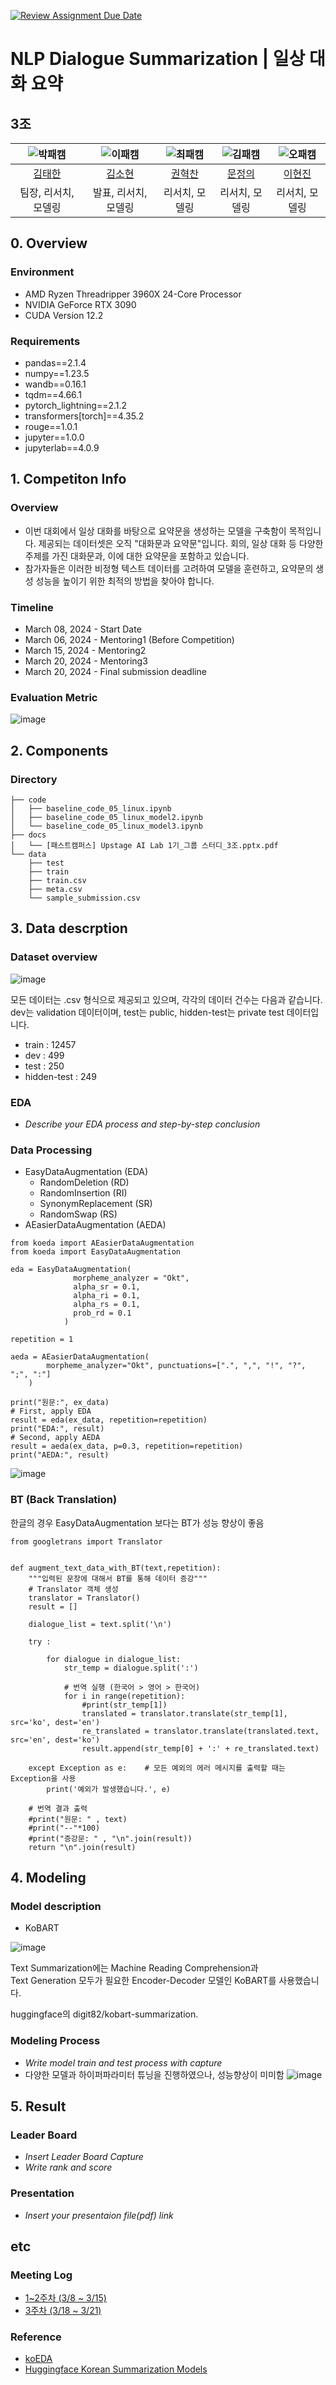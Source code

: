 [![Review Assignment Due Date](https://classroom.github.com/assets/deadline-readme-button-24ddc0f5d75046c5622901739e7c5dd533143b0c8e959d652212380cedb1ea36.svg)](https://classroom.github.com/a/hm5nZYSf)
# NLP Dialogue Summarization | 일상 대화 요약
## 3조

| ![박패캠](https://avatars.githubusercontent.com/u/156163982?v=4) | ![이패캠](https://avatars.githubusercontent.com/u/156163982?v=4) | ![최패캠](https://avatars.githubusercontent.com/u/156163982?v=4) | ![김패캠](https://avatars.githubusercontent.com/u/156163982?v=4) | ![오패캠](https://avatars.githubusercontent.com/u/156163982?v=4) |
| :--------------------------------------------------------------: | :--------------------------------------------------------------: | :--------------------------------------------------------------: | :--------------------------------------------------------------: | :--------------------------------------------------------------: |
|            [김태한](https://github.com/UpstageAILab)             |            [김소현](https://github.com/UpstageAILab)             |            [권혁찬](https://github.com/UpstageAILab)             |            [문정의](https://github.com/UpstageAILab)             |            [이현진](https://github.com/UpstageAILab)             |
|                            팀장, 리서치, 모델링                             |                            발표, 리서치, 모델링                             |                            리서치, 모델링                             |                            리서치, 모델링                             |                            리서치, 모델링                             |

## 0. Overview
### Environment
- AMD Ryzen Threadripper 3960X 24-Core Processor
- NVIDIA GeForce RTX 3090
- CUDA Version 12.2

### Requirements
- pandas==2.1.4
- numpy==1.23.5
- wandb==0.16.1
- tqdm==4.66.1
- pytorch_lightning==2.1.2
- transformers[torch]==4.35.2
- rouge==1.0.1
- jupyter==1.0.0
- jupyterlab==4.0.9

## 1. Competiton Info

### Overview

- 이번 대회에서 일상 대화를 바탕으로 요약문을 생성하는 모델을 구축함이 목적입니다. 제공되는 데이터셋은 오직 "대화문과 요약문"입니다. 회의, 일상 대화 등 다양한 주제를 가진 대화문과, 이에 대한 요약문을 포함하고 있습니다.
- 참가자들은 이러한 비정형 텍스트 데이터를 고려하여 모델을 훈련하고, 요약문의 생성 성능을 높이기 위한 최적의 방법을 찾아야 합니다.

### Timeline

- March 08, 2024 - Start Date
- March 06, 2024 - Mentoring1 (Before Competition)
- March 15, 2024 - Mentoring2
- March 20, 2024 - Mentoring3
- March 20, 2024 - Final submission deadline

### Evaluation Metric
![image](https://github.com/UpstageAILab/upstage-nlp-summarization-nlp3/blob/main/assets/rouge01.png)

## 2. Components

### Directory

```
├── code
│   ├── baseline_code_05_linux.ipynb
│   ├── baseline_code_05_linux_model2.ipynb
│   └── baseline_code_05_linux_model3.ipynb
├── docs
│   └── [패스트캠퍼스] Upstage AI Lab 1기_그룹 스터디_3조.pptx.pdf
└── data
    ├── test
    ├── train
    ├── train.csv
    ├── meta.csv
    └── sample_submission.csv
```

## 3. Data descrption

### Dataset overview

![image](https://github.com/UpstageAILab/upstage-nlp-summarization-nlp3/blob/main/assets/data.png)


모든 데이터는 .csv 형식으로 제공되고 있으며, 각각의 데이터 건수는 다음과 같습니다.  
dev는 validation 데이터이며, test는 public, hidden-test는 private test 데이터입니다.

- train : 12457
- dev : 499
- test : 250
- hidden-test : 249

### EDA

- _Describe your EDA process and step-by-step conclusion_

### Data Processing

- EasyDataAugmentation (EDA)
  - RandomDeletion (RD)
  - RandomInsertion (RI)
  - SynonymReplacement (SR)
  - RandomSwap (RS)
- AEasierDataAugmentation (AEDA)

```
from koeda import AEasierDataAugmentation
from koeda import EasyDataAugmentation

eda = EasyDataAugmentation(
              morpheme_analyzer = "Okt",
              alpha_sr = 0.1,
              alpha_ri = 0.1,
              alpha_rs = 0.1,
              prob_rd = 0.1
            )

repetition = 1

aeda = AEasierDataAugmentation(
        morpheme_analyzer="Okt", punctuations=[".", ",", "!", "?", ";", ":"]
    )

print("원문:", ex_data)
# First, apply EDA
result = eda(ex_data, repetition=repetition)
print("EDA:", result)
# Second, apply AEDA
result = aeda(ex_data, p=0.3, repetition=repetition)
print("AEDA:", result)
```
![image](https://github.com/UpstageAILab/upstage-nlp-summarization-nlp3/blob/main/assets/eda_aeda.png)

### BT (Back Translation) 
한글의 경우 EasyDataAugmentation 보다는 BT가 성능 향상이 좋음

```
from googletrans import Translator


def augment_text_data_with_BT(text,repetition):
    """입력된 문장에 대해서 BT를 통해 데이터 증강"""
    # Translator 객체 생성
    translator = Translator()
    result = []

    dialogue_list = text.split('\n')

    try :

        for dialogue in dialogue_list:
            str_temp = dialogue.split(':')

            # 번역 실행 (한국어 > 영어 > 한국어)
            for i in range(repetition):
                #print(str_temp[1])
                translated = translator.translate(str_temp[1], src='ko', dest='en')
                re_translated = translator.translate(translated.text, src='en', dest='ko')
                result.append(str_temp[0] + ':' + re_translated.text)

    except Exception as e:    # 모든 예외의 에러 메시지를 출력할 때는 Exception을 사용
        print('예외가 발생했습니다.', e)                

    # 번역 결과 출력
    #print("원문: " , text)
    #print("--"*100)
    #print("증강문: " , "\n".join(result))
    return "\n".join(result)
```

## 4. Modeling

### Model description
- KoBART  

![image](https://github.com/UpstageAILab/upstage-nlp-summarization-nlp3/blob/main/assets/bart_model.png)

Text Summarization에는 Machine Reading Comprehension과  
Text Generation 모두가 필요한 Encoder-Decoder 모델인 KoBART를 사용했습니다.  
  
huggingface의 digit82/kobart-summarization.

### Modeling Process

- _Write model train and test process with capture_
- 다양한 모델과 하이퍼파라미터 튜닝을 진행하였으나, 성능향상이 미미함
  ![image](https://github.com/UpstageAILab/upstage-nlp-summarization-nlp3/blob/main/assets/wanda01.png)

## 5. Result

### Leader Board

- _Insert Leader Board Capture_
- _Write rank and score_

### Presentation

- _Insert your presentaion file(pdf) link_

## etc

### Meeting Log

- [1~2주차 (3/8 ~ 3/15)](https://quickest-asterisk-75d.notion.site/1-2-03-08-03-15-516f22361648486c825ca5e5848651b4)
- [3주차 (3/18 ~ 3/21)](https://quickest-asterisk-75d.notion.site/2-3-18-21-f7d2df8ba77b438fa6ace836c7eb7184)

### Reference

- [koEDA](https://github.com/toriving/KoEDA)
- [Huggingface Korean Summarization Models](https://huggingface.co/models?pipeline_tag=summarization&language=ko&sort=trending)
